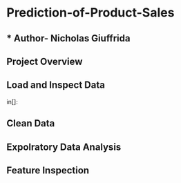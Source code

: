 # Prediction-of-Product-Sales
## * Author- Nicholas Giuffrida
## Project Overview
## Load and Inspect Data
in[]:
## Clean Data
## Expolratory Data Analysis
## Feature Inspection
